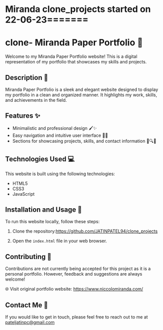 # Miranda clone_projects started on 22-06-23=======
# clone- Miranda Paper Portfolio 📄

Welcome to my Miranda Paper Portfolio website! This is a digital representation of my portfolio that showcases my skills and projects.

## Description 📝

Miranda Paper Portfolio is a sleek and elegant website designed to display my portfolio in a clean and organized manner. It highlights my work, skills, and achievements in the field.

## Features ✨

- Minimalistic and professional design 🖌️✨
- Easy navigation and intuitive user interface 🚀🌐
- Sections for showcasing projects, skills, and contact information 📂🔍📧

## Technologies Used 💻

This website is built using the following technologies:

- HTML5
- CSS3
- JavaScript

## Installation and Usage 🚀

To run this website locally, follow these steps:

1. Clone the repository:https://github.com/JATINPATEL94/clone_projects

2. Open the `index.html` file in your web browser.

## Contributing 🤝

Contributions are not currently being accepted for this project as it is a personal portfolio. However, feedback and suggestions are always welcome!

🌐 Visit original portfolio website: https://www.niccolomiranda.com/

## Contact Me 📧

If you would like to get in touch, please feel free to reach out to me at pateljatinpc@gmail.com 

